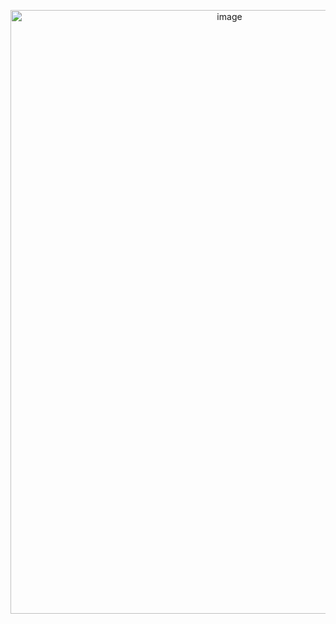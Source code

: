 <p align="center" width="100%">
    <img width="685" height="966" alt="image" src="https://github.com/user-attachments/assets/84b4ce67-fafb-4d32-808c-c1e9aac2d15f" />
</p>
